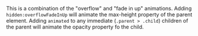 This is a combination of the "overflow" and "fade in up" animations. Adding <code>hidden:overflowFadeInUp</code> will animate the max-height property of the parent element. Adding <code>animated</code> to any immediate (<code>.parent > .child</code>) children of the parent will animate the opacity property fo the child.